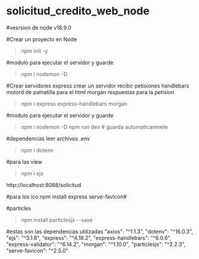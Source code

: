 # solicitud_credito_web_node
 #vesrsion de node
 v18.9.0
 
#Crear un proyecto en Node
> npm init -y

#modulo para ejecutar el servidor y guarde
> npm i nodemon -D

#Crear servidores 
express crear un servidor recibir petisiones
handlebars motord de palnatilla para el html 
morgan respuestas para la petision 
> npm i express express-handlebars morgan

#modulo para ejecutar el servidor y guarde
> npm i nodemon -D
> npm run dev # guarda automaticamnete

#dependencias leer archivos .env 
>npm i dotenv

#para las view
> npm i ejs  


http://localhost:8088/solicitud


#para los ico
npm install express serve-favicon#

#particles 
>npm install particlesjs --save

#estas son las dependencias utilizadas 
  "axios": "^1.1.3",
    "dotenv": "^16.0.3",
    "ejs": "^3.1.8",
    "express": "^4.18.2",
    "express-handlebars": "^6.0.6",
    "express-validator": "^6.14.2",
    "morgan": "^1.10.0",
    "particlesjs": "^2.2.3",
    "serve-favicon": "^2.5.0"
